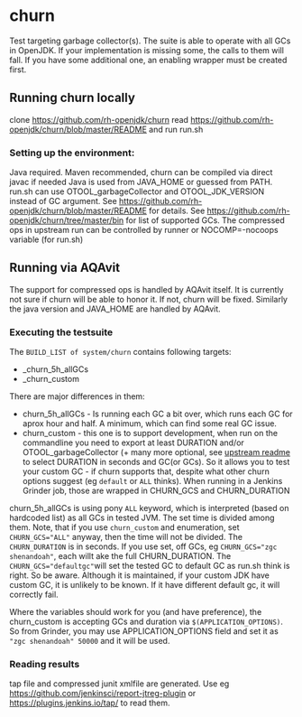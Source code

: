 # churn
Test targeting garbage collector(s).
The suite is able to operate with all GCs in OpenJDK. If your implementation is missing some, the calls to them will fall. If you have some additional one, an enabling wrapper must be created first.

## Running churn locally
clone https://github.com/rh-openjdk/churn read  https://github.com/rh-openjdk/churn/blob/master/README and run run.sh

### Setting up the environment:
Java required. Maven recommended, churn can be compiled via direct javac if needed
Java is used from JAVA_HOME or guessed from PATH.
run.sh can use OTOOL_garbageCollector and OTOOL_JDK_VERSION instead of GC argument. See https://github.com/rh-openjdk/churn/blob/master/README for details.
See https://github.com/rh-openjdk/churn/tree/master/bin for list of supported GCs. The compressed ops in upstream run can be controlled by runner or NOCOMP=-nocoops variable (for run.sh)

## Running via AQAvit
The support for compressed ops is handled by AQAvit itself. It is currently not sure if churn will be able to honor it. If not, churn will be fixed.
Similarly the java version and JAVA_HOME are handled by AQAvit.

### Executing the testsuite
The `BUILD_LIST of system/churn` contains following targets:
 * _churn_5h_allGCs
 * _churn_custom

There are major differences in them:
 * churn_5h_allGCs - Is running each GC a bit over, which runs each GC for aprox hour and half. A minimum, which can find some real GC issue.
 * churn_custom - this one is to support development, when run on the commandline you need to export at least DURATION and/or OTOOL_garbageCollector (+ many more optional, see [upstream readme](https://github.com/rh-openjdk/churn/blob/master/README)  to select DURATION in seconds and GC(or GCs). So it allows you to test your custom GC - if churn supports that, despite what other churn options suggest (eg `default` or `ALL` thinks).  When running in a Jenkins Grinder job, those are wrapped in CHURN_GCS and CHURN_DURATION

churn_5h_allGCs is using pony `ALL` keyword, which is interpreted (based on hardcoded list) as all GCs in tested JVM. The set time is divided among them.
Note, that if you use `churn_custom` and enumeration, set `CHURN_GCS="ALL"` anyway,  then the time will not be divided. The `CHURN_DURATION` is in seconds. If you use set, off GCs, eg `CHURN_GCS="zgc shenandoah"`, each willt ake the full CHURN_DURATION.
The `CHURN_GCS="defaultgc"`will set the tested GC to default GC as run.sh think is right. So be aware. Although it is maintained, if your custom JDK have custom GC, it is unlikely to be known. If it have different default gc, it will correctly fail.

Where the variables should work for you (and have preference), the churn_custom is accepting  GCs and duration via `$(APPLICATION_OPTIONS)`. So from Grinder, you may use APPLICATION_OPTIONS field and set it as `"zgc shenandoah" 50000` and it will be used.

### Reading results
tap file and compressed junit xmlfile are generated. Use eg https://github.com/jenkinsci/report-jtreg-plugin or https://plugins.jenkins.io/tap/ to read them.

